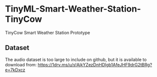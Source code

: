 # TinyML-Smart-Weather-Station-TinyCow

TinyCow Smart Weather Station Prototype

## Dataset

The audio dataset is too large to include on github, but it is available to download from: https://1drv.ms/u/s!AjkYZezDnHDlgb1AfeJHF9drG2tBRg?e=7kDxcz
